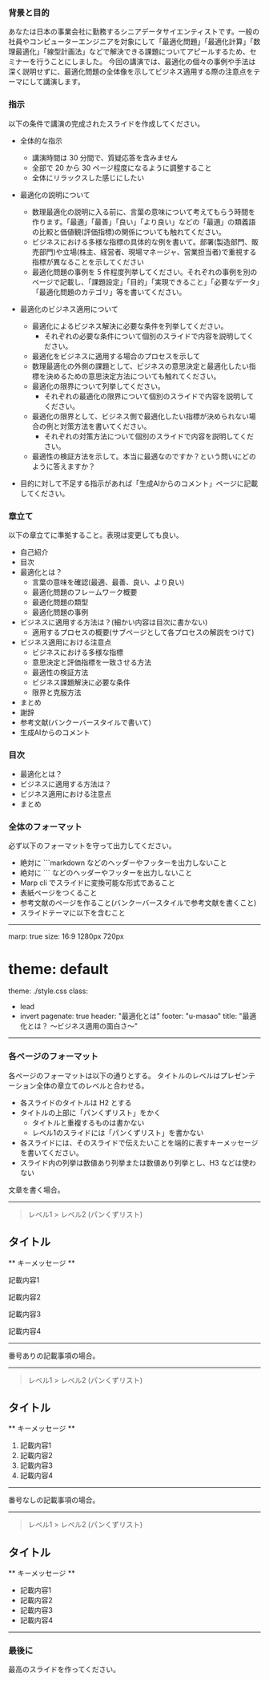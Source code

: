 ### 背景と目的

あなたは日本の事業会社に勤務するシニアデータサイエンティストです。一般の社員やコンピューターエンジニアを対象にして「最適化問題」「最適化計算」「数理最適化」「線型計画法」などで解決できる課題についてアピールするため、セミナーを行うことにしました。
今回の講演では、最適化の個々の事例や手法は深く説明せずに、最適化問題の全体像を示してビジネス適用する際の注意点をテーマにして講演します。

### 指示

以下の条件で講演の完成されたスライドを作成してください。


- 全体的な指示
  - 講演時間は 30 分間で、質疑応答を含みません
  - 全部で 20 から 30 ページ程度になるように調整すること
  - 全体にリラックスした感じにしたい

- 最適化の説明について
  - 数理最適化の説明に入る前に、言葉の意味について考えてもらう時間を作ります。「最適」「最善」「良い」「より良い」などの「最適」の類義語の比較と価値観(評価指標)の関係についても触れてください。
  - ビジネスにおける多様な指標の具体的な例を書いて。部署(製造部門、販売部門)や立場(株主、経営者、現場マネージャ、営業担当者)で重視する指標が異なることを示してください
  - 最適化問題の事例を 5 件程度列挙してください。それぞれの事例を別のページで記載し、「課題設定」「目的」「実現できること」「必要なデータ」「最適化問題のカテゴリ」等を書いてください。

- 最適化のビジネス適用について
  - 最適化によるビジネス解決に必要な条件を列挙してください。
    - それぞれの必要な条件について個別のスライドで内容を説明してください。
  - 最適化をビジネスに適用する場合のプロセスを示して
  - 数理最適化の外側の課題として、ビジネスの意思決定と最適化したい指標を決めるための意思決定方法についても触れてください。
  - 最適化の限界について列挙してください。
    - それぞれの最適化の限界について個別のスライドで内容を説明してください。
  - 最適化の限界として、ビジネス側で最適化したい指標が決められない場合の例と対策方法を書いてください。
    - それぞれの対策方法について個別のスライドで内容を説明してください。
  - 最適性の検証方法を示して。本当に最適なのですか？という問いにどのように答えますか？
- 目的に対して不足する指示があれば「生成AIからのコメント」ページに記載してください。


### 章立て

以下の章立てに準拠すること。表現は変更しても良い。

- 自己紹介
- 目次
- 最適化とは？
  - 言葉の意味を確認(最適、最善、良い、より良い)
  - 最適化問題のフレームワーク概要
  - 最適化問題の類型
  - 最適化問題の事例
- ビジネスに適用する方法は？(細かい内容は目次に書かない)
  - 適用するプロセスの概要(サブページとして各プロセスの解説をつけて)
- ビジネス適用における注意点
  - ビジネスにおける多様な指標
  - 意思決定と評価指標を一致させる方法
  - 最適性の検証方法
  - ビジネス課題解決に必要な条件
  - 限界と克服方法
- まとめ
- 謝辞
- 参考文献(バンクーバースタイルで書いて)
- 生成AIからのコメント

### 目次

- 最適化とは？
- ビジネスに適用する方法は？
- ビジネス適用における注意点
- まとめ

### 全体のフォーマット

必ず以下のフォーマットを守って出力してください。

- 絶対に ```markdown などのヘッダーやフッターを出力しないこと
- 絶対に ``` などのヘッダーやフッターを出力しないこと
- Marp cli でスライドに変換可能な形式であること
- 表紙ページをつくること
- 参考文献のページを作ること(バンクーバースタイルで参考文献を書くこと)
- スライドテーマに以下を含むこと

---
marp: true
size: 16:9 1280px 720px
# theme: default
theme: ./style.css
class:
  - lead
  - invert
pagenate: true
header: "最適化とは"
footer: "u-masao"
title: "最適化とは？ 〜ビジネス適用の面白さ〜"
---

### 各ページのフォーマット

各ページのフォーマットは以下の通りとする。
タイトルのレベルはプレゼンテーション全体の章立てのレベルと合わせる。

- 各スライドのタイトルは H2 とする
- タイトルの上部に「パンくずリスト」をかく
  - タイトルと重複するものは書かない
  - レベル1のスライドには「パンくずリスト」を書かない
- 各スライドには、そのスライドで伝えたいことを端的に表すキーメッセージを書いてください。
- スライド内の列挙は数値あり列挙または数値あり列挙とし、H3 などは使わない

文章を書く場合。

---
> レベル1 > レベル2 (パンくずリスト)

## タイトル

** キーメッセージ **

記載内容1

記載内容2

記載内容3

記載内容4

---

番号ありの記載事項の場合。

---
> レベル1 > レベル2 (パンくずリスト)

## タイトル

** キーメッセージ **

1. 記載内容1
2. 記載内容2
3. 記載内容3
4. 記載内容4
---

番号なしの記載事項の場合。

---
> レベル1 > レベル2 (パンくずリスト)

## タイトル

** キーメッセージ **

- 記載内容1
- 記載内容2
- 記載内容3
- 記載内容4
---
### 最後に

最高のスライドを作ってください。
